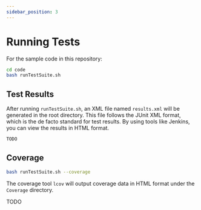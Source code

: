 ```yaml
---
sidebar_position: 3
---
```


# Running Tests

For the sample code in this repository:

```bash
cd code
bash runTestSuite.sh
```

## Test Results

After running `runTestSuite.sh`, an XML file named `results.xml` will be generated in the root directory. This file follows the JUnit XML format, which is the de facto standard for test results. By using tools like Jenkins, you can view the results in HTML format.

```xml title="results.xml"
TODO
```

## Coverage

```bash
bash runTestSuite.sh --coverage
```

The coverage tool `lcov` will output coverage data in HTML format under the `Coverage` directory.

TODO